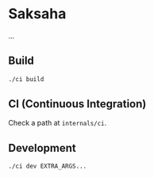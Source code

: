 # Saksaha
...

## Build
```bash
./ci build
```

## CI (Continuous Integration)
Check a path at `internals/ci`.

## Development
```shell
./ci dev EXTRA_ARGS...
```